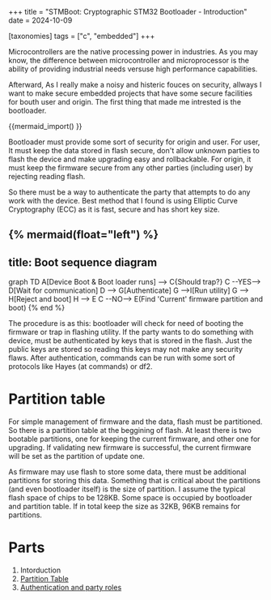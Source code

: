 +++
title = "STMBoot: Cryptographic STM32 Bootloader - Introduction"
date = 2024-10-09

[taxonomies]
tags = ["c", "embedded"]
+++

Microcontrollers are the native processing power in industries. As you may know, the difference
between microcontroller and microprocessor is the ability of providing industrial needs versuse
high performance capabilities.

Afterward, As I really make a noisy and histeric fouces on security, allways I want to make secure
embedded projects that have some secure facilities for bouth user and origin. The first thing that
made me intrested is the bootloader.

<!-- more -->
{{mermaid_import() }}

Bootloader must provide some sort of security for origin and user. For user, It must keep the data
stored in flash secure, don't allow unknown parties to flash the device and make upgrading easy and
rollbackable. For origin, it must keep the firmware secure from any other parties (including user)
by rejecting reading flash.

So there must be a way to authenticate the party that attempts to do any work with the device.
Best method that I found is using Elliptic Curve Cryptography (ECC) as it is fast, secure and has
short key size.

{% mermaid(float="left") %}
---
title: Boot sequence diagram
---
graph TD
    A[Device Boot & Boot loader runs] --> C{Should trap?}
    C --YES--> D[Wait for communication]
    D --> G[Authenticate]
    G -->I[Run utility]
    G --> H[Reject and boot]
    H --> E
    C --NO--> E(Find 'Current' firmware partition and boot)
{% end %}

The procedure is as this: bootloader will check for need of booting the firmware or trap in flashing
utility. If the party wants to do something with device, must be authenticated by keys that is stored
in the flash. Just the public keys are stored so reading this keys may not make any security flaws.
After authentication, commands can be run with some sort of protocols like Hayes (at commands)
or df2.

# Partition table
For simple management of firmware and the data, flash must be partitioned. So there is a partition table 
at the beggining of flash. At least there is two bootable partitions, one for keeping the current
firmware, and other one for upgrading. If validating new firmware is successful, the current firmware
will be set as the partition of update one.

As firmware may use flash to store some data, there must be additional partitions for storing this data.
Something that is critical about the partitions (and even bootloader itself) is the size of partition.
I assume the typical flash space of chips to be 128KB. Some space is occupied by bootloader and partition
table. If in total keep the size as 32KB, 96KB remains for partitions.
<br/>

# Parts
1. Intorduction
2. [Partition Table](@/posts/2024/stmboot-intro.md)
3. [Authentication and party roles](@/posts/2024/stmboot-intro.md)
